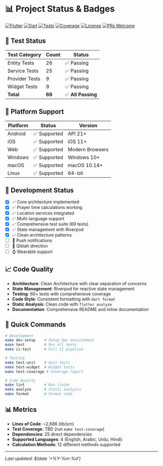 # 📊 Project Status & Badges

[![Flutter](https://img.shields.io/badge/Flutter-3.1.0+-blue.svg)](https://flutter.dev/)
[![Dart](https://img.shields.io/badge/Dart-3.0+-blue.svg)](https://dart.dev/)
[![Tests](https://img.shields.io/badge/Tests-60%2B-green.svg)](#testing)
[![Coverage](https://img.shields.io/badge/Coverage-TBD-yellow.svg)](#coverage)
[![License](https://img.shields.io/badge/License-MIT-blue.svg)](LICENSE)
[![PRs Welcome](https://img.shields.io/badge/PRs-welcome-brightgreen.svg)](CONTRIBUTING.md)

## 🧪 Test Status

| Test Category | Count | Status |
|---------------|-------|--------|
| Entity Tests  | 26    | ✅ Passing |
| Service Tests | 25    | ✅ Passing |
| Provider Tests| 9     | ✅ Passing |
| Widget Tests  | 9     | ✅ Passing |
| **Total**     | **69**| ✅ **All Passing** |

## 📱 Platform Support

| Platform | Status | Version |
|----------|--------|---------|
| Android  | ✅ Supported | API 21+ |
| iOS      | ✅ Supported | iOS 11+ |
| Web      | ✅ Supported | Modern Browsers |
| Windows  | ✅ Supported | Windows 10+ |
| macOS    | ✅ Supported | macOS 10.14+ |
| Linux    | ✅ Supported | 64-bit |

## 🔧 Development Status

- [x] ✅ Core architecture implemented
- [x] ✅ Prayer time calculations working
- [x] ✅ Location services integrated
- [x] ✅ Multi-language support
- [x] ✅ Comprehensive test suite (69 tests)
- [x] ✅ State management with Riverpod
- [x] ✅ Clean architecture patterns
- [ ] 🔔 Push notifications
- [ ] 🧭 Qiblah direction
- [ ] ⌚ Wearable support

## 📈 Code Quality

- **Architecture**: Clean Architecture with clear separation of concerns
- **State Management**: Riverpod for reactive state management
- **Testing**: 60+ tests with comprehensive coverage
- **Code Style**: Consistent formatting with `dart format`
- **Static Analysis**: Clean code with `flutter analyze`
- **Documentation**: Comprehensive README and inline documentation

## 🚀 Quick Commands

```bash
# Development
make dev-setup    # Setup dev environment
make test         # Run all tests
make ci-test      # Full CI pipeline

# Testing
make test-unit    # Unit tests
make test-widget  # Widget tests
make test-coverage # Coverage report

# Code Quality
make lint         # Run linter
make analyze      # Static analysis
make format       # Format code
```

## 📊 Metrics

- **Lines of Code**: ~2,686 (lib/src)
- **Test Coverage**: TBD (run `make test-coverage`)
- **Dependencies**: 25 direct dependencies
- **Supported Languages**: 4 (English, Arabic, Urdu, Hindi)
- **Calculation Methods**: 12 different methods supported

---

*Last updated: $(date '+%Y-%m-%d')*
